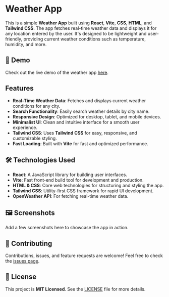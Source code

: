 # Weather App

This is a simple **Weather App** built using **React**, **Vite**, **CSS**, **HTML**, and **Tailwind CSS**. The app fetches real-time weather data and displays it for any location entered by the user. It's designed to be lightweight and user-friendly, providing current weather conditions such as temperature, humidity, and more.

## 🚀 Demo

Check out the live demo of the weather app [here](#).

## Features

- **Real-Time Weather Data**: Fetches and displays current weather conditions for any city.
- **Search Functionality**: Easily search weather details by city name.
- **Responsive Design**: Optimized for desktop, tablet, and mobile devices.
- **Minimalist UI**: Clean and intuitive interface for a smooth user experience.
- **Tailwind CSS**: Uses **Tailwind CSS** for easy, responsive, and customizable styling.
- **Fast Loading**: Built with **Vite** for fast and optimized performance.

## 🛠️ Technologies Used

- **React**: A JavaScript library for building user interfaces.
- **Vite**: Fast front-end build tool for development and production.
- **HTML & CSS**: Core web technologies for structuring and styling the app.
- **Tailwind CSS**: Utility-first CSS framework for rapid UI development.
- **OpenWeather API**: For fetching real-time weather data.

## 🖼️ Screenshots

Add a few screenshots here to showcase the app in action.

## 🤝 Contributing

Contributions, issues, and feature requests are welcome! Feel free to check the [issues page](#).

## 📝 License

This project is **MIT Licensed**. See the [LICENSE](LICENSE) file for more details.

